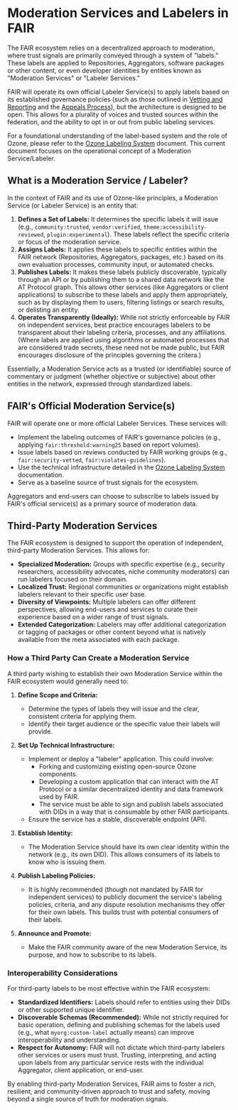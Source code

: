 # Moderation Services and Labelers in FAIR

The FAIR ecosystem relies on a decentralized approach to moderation, where trust signals are primarily conveyed through a system of "labels." These labels are applied to Repositories, Aggregators, software packages or other content, or even developer identities by entities known as "Moderation Services" or "Labeler Services."

FAIR will operate its own official Labeler Service(s) to apply labels based on its established governance policies (such as those outlined in [Vetting and Reporting](./vetting-and-reporting.md) and the [Appeals Process](./appeals.md)), but the architecture is designed to be open. This allows for a plurality of voices and trusted sources within the federation, and the ability to opt in or out from public labeling services.

For a foundational understanding of the label-based system and the role of Ozone, please refer to the [Ozone Labeling System](../../ozone-labeling-system.md) document. This current document focuses on the operational concept of a Moderation Service/Labeler.

## What is a Moderation Service / Labeler?

In the context of FAIR and its use of Ozone-like principles, a Moderation Service (or Labeler Service) is an entity that:

1. **Defines a Set of Labels:** It determines the specific labels it will issue (e.g., `community:trusted`, `vendor:verified`, `theme:accessibility-reviewed`, `plugin:experimental`). These labels reflect the specific criteria or focus of the moderation service.
2. **Assigns Labels:** It applies these labels to specific entities within the FAIR network (Repositories, Aggregators, packages, etc.) based on its own evaluation processes, community input, or automated checks.
3. **Publishes Labels:** It makes these labels publicly discoverable, typically through an API or by publishing them to a shared data network like the AT Protocol graph. This allows other services (like Aggregators or client applications) to subscribe to these labels and apply them appropriately, such as by displaying them to users, filtering listings or search results, or delisting an entity.
4. **Operates Transparently (Ideally):** While not strictly enforceable by FAIR on independent services, best practice encourages labelers to be transparent about their labeling criteria, processes, and any affiliations. (Where labels are applied using algorithms or automated processes that are considered trade secrets, these need not be made public, but FAIR encourages disclosure of the principles governing the critera.)

Essentially, a Moderation Service acts as a trusted (or identifiable) source of commentary or judgment (whether objective or subjective) about other entities in the network, expressed through standardized labels.

## FAIR's Official Moderation Service(s)

FAIR will operate one or more official Labeler Services. These services will:

- Implement the labeling outcomes of FAIR's governance policies (e.g., applying `fair:threshold:warning25` based on report volumes).
- Issue labels based on reviews conducted by FAIR working groups (e.g., `fair:security-vetted`, `fair:violates-guidelines`).
- Use the technical infrastructure detailed in the [Ozone Labeling System](../../ozone-labeling-system.md) documentation.
- Serve as a baseline source of trust signals for the ecosystem.

Aggregators and end-users can choose to subscribe to labels issued by FAIR's official service(s) as a primary source of moderation data.

## Third-Party Moderation Services

The FAIR ecosystem is designed to support the operation of independent, third-party Moderation Services. This allows for:

- **Specialized Moderation:** Groups with specific expertise (e.g., security researchers, accessibility advocates, niche community moderators) can run labelers focused on their domain.
- **Localized Trust:** Regional communities or organizations might establish labelers relevant to their specific user base.
- **Diversity of Viewpoints:** Multiple labelers can offer different perspectives, allowing end-users and services to curate their experience based on a wider range of trust signals.
- **Extended Categorization:** Labelers may offer additional categorization or tagging of packages or other content beyond what is natively available from the meta associated with each package.

### How a Third Party Can Create a Moderation Service

A third party wishing to establish their own Moderation Service within the FAIR ecosystem would generally need to:

1. **Define Scope and Criteria:**
    * Determine the types of labels they will issue and the clear, consistent criteria for applying them.
    * Identify their target audience or the specific value their labels will provide.

2. **Set Up Technical Infrastructure:**
    * Implement or deploy a "labeler" application. This could involve:
        * Forking and customizing existing open-source Ozone components.
        * Developing a custom application that can interact with the AT Protocol or a similar decentralized identity and data framework used by FAIR.
        * The service must be able to sign and publish labels associated with DIDs in a way that is consumable by other FAIR participants.
    * Ensure the service has a stable, discoverable endpoint (API).

3. **Establish Identity:**
    * The Moderation Service should have its own clear identity within the network (e.g., its own DID). This allows consumers of its labels to know who is issuing them.

4. **Publish Labeling Policies:**
    * It is highly recommended (though not mandated by FAIR for independent services) to publicly document the service's labeling policies, criteria, and any dispute resolution mechanisms they offer for their own labels. This builds trust with potential consumers of their labels.

5. **Announce and Promote:**
    * Make the FAIR community aware of the new Moderation Service, its purpose, and how to subscribe to its labels.

### Interoperability Considerations

For third-party labels to be most effective within the FAIR ecosystem:

- **Standardized Identifiers:** Labels should refer to entities using their DIDs or other supported unique identifier.
- **Discoverable Schemas (Recommended):** While not strictly required for basic operation, defining and publishing schemas for the labels used (e.g., what `myorg:custom-label` actually means) can improve interoperability and understanding.
- **Respect for Autonomy:** FAIR will not dictate which third-party labelers other services or users must trust. Trusting, interpreting, and acting upon labels from any particular service rests with the individual Aggregator, client application, or end-user.

By enabling third-party Moderation Services, FAIR aims to foster a rich, resilient, and community-driven approach to trust and safety, moving beyond a single source of truth for moderation signals.
